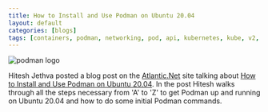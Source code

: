 ```yaml
---
title: How to Install and Use Podman on Ubuntu 20.04
layout: default
categories: [blogs]
tags: [containers, podman, networking, pod, api, kubernetes, kube, v2, hpc, windows, mac]
---
```

![podman logo](https://podman.io/images/podman.svg)

Hitesh Jethva posted a blog post on the [Atlantic.Net](https://www.atlantic.net/) site talking about [How to Install and Use Podman on Ubuntu 20.04](https://www.atlantic.net/dedicated-server-hosting/how-to-install-and-use-podman-on-ubuntu-20-04/).  In the post Hitesh walks through all the steps necessary from 'A' to 'Z' to get Podman up and running on Ubuntu 20.04 and how to do some initial Podman commands. 
